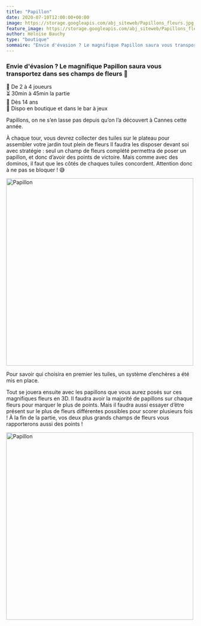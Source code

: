 ```yaml
---
title: "Papillon"
date: 2020-07-10T12:00:00+00:00
image: https://storage.googleapis.com/abj_siteweb/Papillons_fleurs.jpg
feature_image: https://storage.googleapis.com/abj_siteweb/Papillons_fleurs.jpg
author: Héloïse Bauchy
type: "boutique"
sommaire: "Envie d'évasion ? Le magnifique Papillon saura vous transportez dans ses champs de fleurs :blossom:"
---
```

### Envie d'évasion ? Le magnifique Papillon saura vous transportez dans ses champs de fleurs :blossom:

:busts_in_silhouette:  De 2 à 4 joueurs <br>
:hourglass_flowing_sand: 30min à 45min la partie <br>
:birthday: Dès 14 ans <br>
:game_die: Dispo en boutique et dans le bar à jeux <br>

Papillons, on ne s’en lasse pas depuis qu’on l’a découvert à Cannes cette année.

À chaque tour, vous devrez collecter des tuiles sur le plateau pour assembler votre jardin tout plein de fleurs
Il faudra les disposer devant soi avec stratégie : seul un champ de fleurs complété permettra de poser un papillon, et donc d’avoir des points de victoire. Mais comme avec des dominos, il faut que les côtés de chaques tuiles concordent. Attention donc à ne pas se bloquer ! :sweat_smile:

<img src="https://storage.googleapis.com/abj_siteweb/Papillons_perso.jpg" alt="Papillon" width="500"/>

Pour savoir qui choisira en premier les tuiles, un système d’enchères a été mis en place.

Tout se jouera ensuite avec les papillons que vous aurez posés sur ces magnifiques fleurs en 3D. Il faudra avoir la majorité de papillons sur chaque fleurs pour marquer le plus de points. Mais il faudra aussi essayer d’être présent sur le plus de fleurs différentes possibles pour scorer plusieurs fois !
À la fin de la partie, vos deux plus grands champs de fleurs vous rapporterons aussi des points !

<img src="https://storage.googleapis.com/abj_siteweb/papillons_vue_table.jpg" alt="Papillon" width="500"/>
